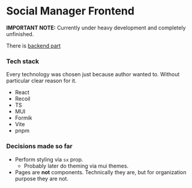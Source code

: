 # Social Manager Frontend

**IMPORTANT NOTE:** Currently under heavy development and completely unfinished.

There is [backend part](https://github.com/Leniorko/social-manager-backend)

### Tech stack

Every technology was chosen just because author wanted to. Without particular clear reason for it.

- React
- Recoil
- TS
- MUI
- Formik
- Vite
- pnpm


### Decisions made so far
- Perform styling via `sx` prop.
    - Probably later do theming via mui themes.
- Pages are **not** components. Technically they are, but for organization purpose they are not.